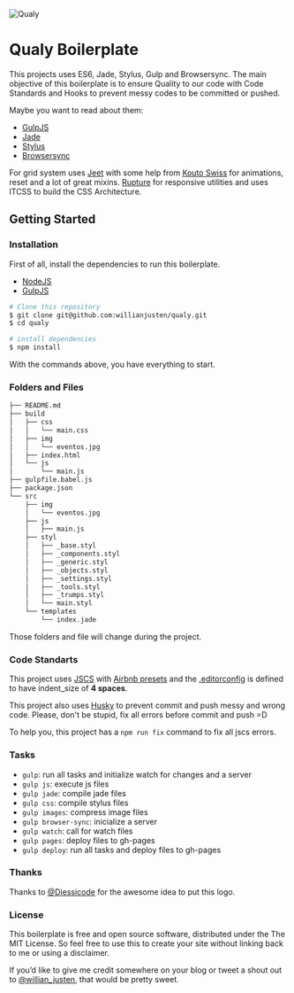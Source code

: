 <img src="https://raw.githubusercontent.com/willianjusten/qualy/master/src/img/qualy.png" alt="Qualy">

# Qualy Boilerplate

This projects uses ES6, Jade, Stylus, Gulp and Browsersync. The main objective of this boilerplate is to ensure Quality to our code with Code Standards and Hooks to prevent messy codes to be committed or pushed.

Maybe you want to read about them:
- [GulpJS](http://gulpjs.com/)
- [Jade](http://jade-lang.com/)
- [Stylus](http://learnboost.github.io/stylus/)
- [Browsersync](https://www.browsersync.io/)

For grid system uses [Jeet](http://jeet.gs/) with some help from [Kouto Swiss](http://kouto-swiss.io/) for animations, reset and a lot of great mixins. [Rupture](https://github.com/jenius/rupture) for responsive utilities and uses ITCSS to build the CSS Architecture.

## Getting Started

### Installation

First of all, install the dependencies to run this boilerplate.

- [NodeJS](http://nodejs.org/)
- [GulpJS](http://gulpjs.com/)


```sh
# Clone this repository
$ git clone git@github.com:willianjusten/qualy.git
$ cd qualy

# install dependencies
$ npm install
```

With the commands above, you have everything to start.

### Folders and Files

```sh
├── README.md
├── build
│   ├── css
│   │   └── main.css
│   ├── img
│   │   └── eventos.jpg
│   ├── index.html
│   └── js
│       └── main.js
├── gulpfile.babel.js
├── package.json
└── src
    ├── img
    │   └── eventos.jpg
    ├── js
    │   ├── main.js
    ├── styl
    │   ├── _base.styl
    │   ├── _components.styl
    │   ├── _generic.styl
    │   ├── _objects.styl
    │   ├── _settings.styl
    │   ├── _tools.styl
    │   ├── _trumps.styl
    │   └── main.styl
    └── templates
        └── index.jade
```

Those folders and file will change during the project.

### Code Standarts

This project uses [JSCS](http://jscs.info/) with [Airbnb presets](https://github.com/airbnb/javascript) and the [.editorconfig](https://github.com/frontendbr/eventos/blob/skeleton/.editorconfig) is defined to have indent_size of **4 spaces**.

This project also uses [Husky](https://github.com/typicode/husky) to prevent commit and push messy and wrong code. Please, don't be stupid, fix all errors before commit and push =D

To help you, this project has a `npm run fix` command to fix all jscs errors.

### Tasks

- `gulp`: run all tasks and initialize watch for changes and a server
- `gulp js`: execute js files
- `gulp jade`: compile jade files
- `gulp css`: compile stylus files
- `gulp images`: compress image files
- `gulp browser-sync`: inicialize a server
- `gulp watch`: call for watch files
- `gulp pages`: deploy files to gh-pages
- `gulp deploy`: run all tasks and deploy files to gh-pages

### Thanks

Thanks to [@Diessicode](https://twitter.com/diessicode/status/715381477286891520) for the awesome idea to put this logo.

### License

This boilerplate is free and open source software, distributed under the The MIT License. So feel free to use this to create your site without linking back to me or using a disclaimer.

If you’d like to give me credit somewhere on your blog or tweet a shout out to [@willian_justen](https://twitter.com/willian_justen), that would be pretty sweet.
